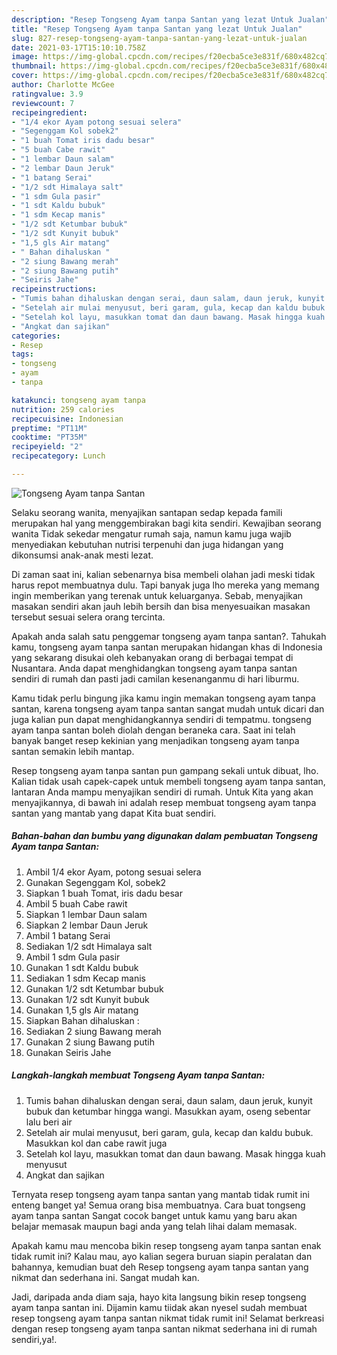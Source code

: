 ```yaml
---
description: "Resep Tongseng Ayam tanpa Santan yang lezat Untuk Jualan"
title: "Resep Tongseng Ayam tanpa Santan yang lezat Untuk Jualan"
slug: 827-resep-tongseng-ayam-tanpa-santan-yang-lezat-untuk-jualan
date: 2021-03-17T15:10:10.758Z
image: https://img-global.cpcdn.com/recipes/f20ecba5ce3e831f/680x482cq70/tongseng-ayam-tanpa-santan-foto-resep-utama.jpg
thumbnail: https://img-global.cpcdn.com/recipes/f20ecba5ce3e831f/680x482cq70/tongseng-ayam-tanpa-santan-foto-resep-utama.jpg
cover: https://img-global.cpcdn.com/recipes/f20ecba5ce3e831f/680x482cq70/tongseng-ayam-tanpa-santan-foto-resep-utama.jpg
author: Charlotte McGee
ratingvalue: 3.9
reviewcount: 7
recipeingredient:
- "1/4 ekor Ayam potong sesuai selera"
- "Segenggam Kol sobek2"
- "1 buah Tomat iris dadu besar"
- "5 buah Cabe rawit"
- "1 lembar Daun salam"
- "2 lembar Daun Jeruk"
- "1 batang Serai"
- "1/2 sdt Himalaya salt"
- "1 sdm Gula pasir"
- "1 sdt Kaldu bubuk"
- "1 sdm Kecap manis"
- "1/2 sdt Ketumbar bubuk"
- "1/2 sdt Kunyit bubuk"
- "1,5 gls Air matang"
- " Bahan dihaluskan "
- "2 siung Bawang merah"
- "2 siung Bawang putih"
- "Seiris Jahe"
recipeinstructions:
- "Tumis bahan dihaluskan dengan serai, daun salam, daun jeruk, kunyit bubuk dan ketumbar hingga wangi. Masukkan ayam, oseng sebentar lalu beri air"
- "Setelah air mulai menyusut, beri garam, gula, kecap dan kaldu bubuk. Masukkan kol dan cabe rawit juga"
- "Setelah kol layu, masukkan tomat dan daun bawang. Masak hingga kuah menyusut"
- "Angkat dan sajikan"
categories:
- Resep
tags:
- tongseng
- ayam
- tanpa

katakunci: tongseng ayam tanpa 
nutrition: 259 calories
recipecuisine: Indonesian
preptime: "PT11M"
cooktime: "PT35M"
recipeyield: "2"
recipecategory: Lunch

---
```



![Tongseng Ayam tanpa Santan](https://img-global.cpcdn.com/recipes/f20ecba5ce3e831f/680x482cq70/tongseng-ayam-tanpa-santan-foto-resep-utama.jpg)

Selaku seorang wanita, menyajikan santapan sedap kepada famili merupakan hal yang menggembirakan bagi kita sendiri. Kewajiban seorang  wanita Tidak sekedar mengatur rumah saja, namun kamu juga wajib menyediakan kebutuhan nutrisi terpenuhi dan juga hidangan yang dikonsumsi anak-anak mesti lezat.

Di zaman  saat ini, kalian sebenarnya bisa membeli olahan jadi meski tidak harus repot membuatnya dulu. Tapi banyak juga lho mereka yang memang ingin memberikan yang terenak untuk keluarganya. Sebab, menyajikan masakan sendiri akan jauh lebih bersih dan bisa menyesuaikan masakan tersebut sesuai selera orang tercinta. 



Apakah anda salah satu penggemar tongseng ayam tanpa santan?. Tahukah kamu, tongseng ayam tanpa santan merupakan hidangan khas di Indonesia yang sekarang disukai oleh kebanyakan orang di berbagai tempat di Nusantara. Anda dapat menghidangkan tongseng ayam tanpa santan sendiri di rumah dan pasti jadi camilan kesenanganmu di hari liburmu.

Kamu tidak perlu bingung jika kamu ingin memakan tongseng ayam tanpa santan, karena tongseng ayam tanpa santan sangat mudah untuk dicari dan juga kalian pun dapat menghidangkannya sendiri di tempatmu. tongseng ayam tanpa santan boleh diolah dengan beraneka cara. Saat ini telah banyak banget resep kekinian yang menjadikan tongseng ayam tanpa santan semakin lebih mantap.

Resep tongseng ayam tanpa santan pun gampang sekali untuk dibuat, lho. Kalian tidak usah capek-capek untuk membeli tongseng ayam tanpa santan, lantaran Anda mampu menyajikan sendiri di rumah. Untuk Kita yang akan menyajikannya, di bawah ini adalah resep membuat tongseng ayam tanpa santan yang mantab yang dapat Kita buat sendiri.

<!--inarticleads1-->

##### Bahan-bahan dan bumbu yang digunakan dalam pembuatan Tongseng Ayam tanpa Santan:

1. Ambil 1/4 ekor Ayam, potong sesuai selera
1. Gunakan Segenggam Kol, sobek2
1. Siapkan 1 buah Tomat, iris dadu besar
1. Ambil 5 buah Cabe rawit
1. Siapkan 1 lembar Daun salam
1. Siapkan 2 lembar Daun Jeruk
1. Ambil 1 batang Serai
1. Sediakan 1/2 sdt Himalaya salt
1. Ambil 1 sdm Gula pasir
1. Gunakan 1 sdt Kaldu bubuk
1. Sediakan 1 sdm Kecap manis
1. Gunakan 1/2 sdt Ketumbar bubuk
1. Gunakan 1/2 sdt Kunyit bubuk
1. Gunakan 1,5 gls Air matang
1. Siapkan  Bahan dihaluskan :
1. Sediakan 2 siung Bawang merah
1. Gunakan 2 siung Bawang putih
1. Gunakan Seiris Jahe




<!--inarticleads2-->

##### Langkah-langkah membuat Tongseng Ayam tanpa Santan:

1. Tumis bahan dihaluskan dengan serai, daun salam, daun jeruk, kunyit bubuk dan ketumbar hingga wangi. Masukkan ayam, oseng sebentar lalu beri air
1. Setelah air mulai menyusut, beri garam, gula, kecap dan kaldu bubuk. Masukkan kol dan cabe rawit juga
1. Setelah kol layu, masukkan tomat dan daun bawang. Masak hingga kuah menyusut
1. Angkat dan sajikan




Ternyata resep tongseng ayam tanpa santan yang mantab tidak rumit ini enteng banget ya! Semua orang bisa membuatnya. Cara buat tongseng ayam tanpa santan Sangat cocok banget untuk kamu yang baru akan belajar memasak maupun bagi anda yang telah lihai dalam memasak.

Apakah kamu mau mencoba bikin resep tongseng ayam tanpa santan enak tidak rumit ini? Kalau mau, ayo kalian segera buruan siapin peralatan dan bahannya, kemudian buat deh Resep tongseng ayam tanpa santan yang nikmat dan sederhana ini. Sangat mudah kan. 

Jadi, daripada anda diam saja, hayo kita langsung bikin resep tongseng ayam tanpa santan ini. Dijamin kamu tiidak akan nyesel sudah membuat resep tongseng ayam tanpa santan nikmat tidak rumit ini! Selamat berkreasi dengan resep tongseng ayam tanpa santan nikmat sederhana ini di rumah sendiri,ya!.

